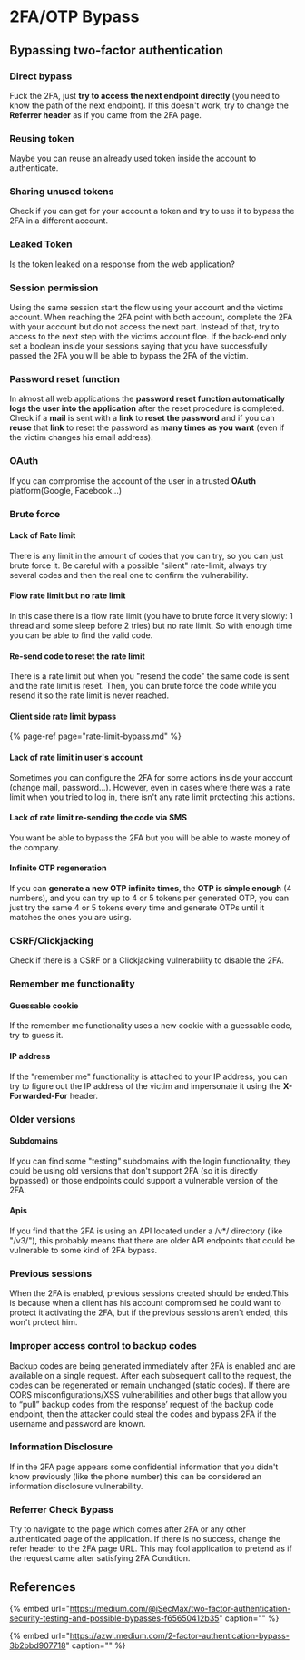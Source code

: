 # 2FA/OTP Bypass

## **Bypassing two-factor authentication**

### **Direct bypass**

Fuck the 2FA, just **try to access the next endpoint directly** \(you need to know the path of the next endpoint\). If this doesn't work, try to change the **Referrer header** as if you came from the 2FA page.

### **Reusing token**

Maybe you can reuse an already used token inside the account to authenticate.

### Sharing unused tokens

Check if you can get for your account a token and try to use it to bypass the 2FA in a different account.

### Leaked Token

Is the token leaked on a response from the web application?

### Session permission

Using the same session start the flow using your account and the victims account. When reaching the 2FA point with both account, complete the 2FA with your account but do not access the next part. Instead of that, try to access to the next step with the victims account floe. If the back-end only set a boolean inside your sessions saying that you have successfully passed the 2FA you will be able to bypass the 2FA of the victim.

### **Password reset function**

In almost all web applications the **password reset function automatically logs the user into the application** after the reset procedure is completed.  
Check if a **mail** is sent with a **link** to **reset the password** and if you can **reuse** that **link** to reset the password as **many times as you want** \(even if the victim changes his email address\).

### OAuth

If you can compromise the account of the user in a trusted **OAuth** platform\(Google, Facebook...\)

### Brute force

#### Lack of Rate limit

There is any limit in the amount of codes that you can try, so you can just brute force it. Be careful with a possible "silent" rate-limit, always try several codes and then the real one to confirm the vulnerability.

#### Flow rate limit but no rate limit

In this case there is a flow rate limit \(you have to brute force it very slowly: 1 thread and some sleep before 2 tries\) but no rate limit. So with enough time you can be able to find the valid code.

#### Re-send code to reset the rate limit

There is a rate limit but when you "resend the code" the same code is sent and the rate limit is reset. Then, you can brute force the code while you resend it so the rate limit is never reached.

#### Client side rate limit bypass

{% page-ref page="rate-limit-bypass.md" %}

#### Lack of rate limit in user's account

Sometimes you can configure the 2FA for some actions inside your account \(change mail, password...\). However, even in cases where there was a rate limit when you tried to log in, there isn't any rate limit protecting this actions.

#### Lack of rate limit re-sending the code via SMS

You want be able to bypass the 2FA but you will be able to waste money of the company.

#### Infinite OTP regeneration

If you can **generate a new OTP infinite times**, the **OTP is simple enough** \(4 numbers\), and you can try up to 4 or 5 tokens per generated OTP, you can just try the same 4 or 5 tokens every time and generate OTPs until it matches the ones you are using.

### CSRF/Clickjacking

Check if there is a CSRF or a Clickjacking vulnerability to disable the 2FA.

### Remember me functionality

#### Guessable cookie

If the remember me functionality uses a new cookie with a guessable code, try to guess it.

#### IP address

If the "remember me" functionality is attached to your IP address, you can try to figure out the IP address of the victim and impersonate it using the **X-Forwarded-For** header.

### Older versions

#### Subdomains

If you can find some "testing" subdomains with the login functionality, they could be using old versions that don't support 2FA \(so it is directly bypassed\) or those endpoints could support a vulnerable version of the 2FA.

#### Apis

If you find that the 2FA is using an API located under a /v\*/ directory \(like "/v3/"\), this probably means that there are older API endpoints that could be vulnerable to some kind of 2FA bypass.

### Previous sessions

When the 2FA is enabled, previous sessions created should be ended.This is because when a client has his account compromised he could want to protect it activating the 2FA, but if the previous sessions aren't ended, this won't protect him.

### Improper access control to backup codes

Backup codes are being generated immediately after 2FA is enabled and are available on a single request. After each subsequent call to the request, the codes can be regenerated or remain unchanged \(static codes\). If there are CORS misconfigurations/XSS vulnerabilities and other bugs that allow you to “pull” backup codes from the response’ request of the backup code endpoint, then the attacker could steal the codes and bypass 2FA if the username and password are known.

### Information Disclosure

If in the 2FA page appears some confidential information that you didn't know previously \(like the phone number\) this can be considered an information disclosure vulnerability.

### Referrer Check Bypass

Try to navigate to the page which comes after 2FA or any other authenticated page of the application. If there is no success, change the refer header to the 2FA page URL. This may fool application to pretend as if the request came after satisfying 2FA Condition.

## References

{% embed url="https://medium.com/@iSecMax/two-factor-authentication-security-testing-and-possible-bypasses-f65650412b35" caption="" %}

{% embed url="https://azwi.medium.com/2-factor-authentication-bypass-3b2bbd907718" caption="" %}

